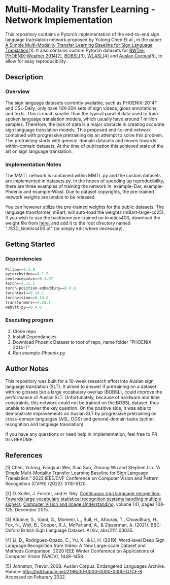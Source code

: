 # Multi-Modality Transfer Learning - Network Implementation

This repository contains a Pytorch implementation of the end-to-end sign language translation network proposed by Yutong Chen Et al., in the paper: [A Simple Multi-Modality Transfer Learning Baseline for Sign Language Translation](https://arxiv.org/abs/2203.04287)[1]. It also contains custom Pytorch datasets for [RWTH-PHOENIX-Weather 2014](https://www-i6.informatik.rwth-aachen.de/~koller/RWTH-PHOENIX/)[2], [BOBSL](https://www.robots.ox.ac.uk/~vgg/data/bobsl/)[3], [WLASL](https://dxli94.github.io/WLASL/)[4] and [Auslan Corpus](https://www.elararchive.org/dk0001)[5], to allow for easy reproducibility. 

## Description

### Overview
The sign language datasets currently available, such as PHOENIX-2014T and CSL-Daily, only have 10K-20K sets of sign videos, gloss annotations, and texts. This is much smaller than the typical parallel data used to train spoken language translation models, which usually have around 1 million samples. Therefore, the lack of data is a major obstacle in creating accurate sign language translation models. This proposed end-to-end network combined with progressive pretraining ois an attempt to solve this problem. The pretraining starts with general-domain datasets and moves towards within-domain datasets. At the time of publication this achieved state of the art on sign language translation. 

### Implementation Notes
The MMTL network is contained within MMTL.py and the custom datasets are implemented in datasets.py. In the hopes of speeding up reproducibility, there are three examples of training the network in: example-Elar, example-Phoenix and example-Wlasl. Due to dataset copyrights, the pre-trained network weights are unable to be released.  

You can however utilize the pre-trained weights for the public datasets. The language transformer, mBart, will auto-load the weights (mBart-large-cc25). If you wish to use the backbone pre-trained on kinetics400, download the weight file from [here](https://github.com/kylemin/S3D), and add it to the root directory named "./S3D_kinetics400.pt" (or simply edit where necessary).

## Getting Started

### Dependencies
``` Python
Pillow==9.3.0
pytorchvideo==0.1.5
sentencepiece==0.1.97
torch==1.13.1
torch-position-embedding==0.8.0
torchtext==0.14.1
torchvision==0.14.0
transformers==4.25.1
webvtt-py==0.4.6
```

### Executing program
1) Clone repo
2) Install Dependancies 
3) Download Phoenix Dataset to root of repo, name folder "PHOENIX-2014-T"
4) Run example-Phoenix.py

## Author Notes
This repository was built for a 10-week research effort into Auslan sign language translation (SLT). It aimed to answer if pretraining on a dataset with no glosses but a large vocabulary overlap (BOBSL), could improve the performance of Auslan SLT. Unfortunately, because of hardware and time constraints, this network could not be trained on the BOBSL dataset, thus unable to answer the key question. On the positive side, it was able to demonstrate improvements on Auslan SLT by progressive pretraining on cross-domain languages (ASL, DGS) and general-domain tasks (action recognition and language translation). 

If you have any questions or need help in implementation, feel free to PR this README. 

## References
<a id=1>[1]</a> Chen, Yutong, Fangyun Wei, Xiao Sun, Zhirong Wu and Stephen Lin. “A Simple Multi-Modality Transfer Learning Baseline for Sign Language Translation.” 2022 IEEE/CVF Conference on Computer Vision and Pattern Recognition (CVPR) (2022): 5110-5120.

<a id="2">[2]</a> O. Koller, J. Forster, and H. Ney. [Continuous sign language recognition: Towards large vocabulary statistical recognition systems handling multiple signers](https://www-i6.informatik.rwth-aachen.de/publications/download/996/Koller-CVIU-2015.pdf). [Computer Vision and Image Understanding](http://www.journals.elsevier.com/computer-vision-and-image-understanding/), volume 141, pages 108-125, December 2015.

<a id=3>[3]</a> Albanie, S., Varol, G., Momeni, L., Bull, H., Afouras, T., Chowdhury, H., Fox, N., Woll, B., Cooper, R.J., McParland, A., & Zisserman, A. (2021). BBC-Oxford British Sign Language Dataset. ArXiv, abs/2111.03635.

<a id=4>[4]</a> Li, D., Rodriguez-Opazo, C., Yu, X., & Li, H. (2019). Word-level Deep Sign Language Recognition from Video: A New Large-scale Dataset and Methods Comparison. 2020 IEEE Winter Conference on Applications of Computer Vision (WACV), 1448-1458.

<a id=5>[5]</a> Johnston, Trevor. 2008. Auslan Corpus. Endangered Languages Archive. Handle: http://hdl.handle.net/2196/00-0000-0000-0000-D7CF-8. Accessed on Feburary 2022.

